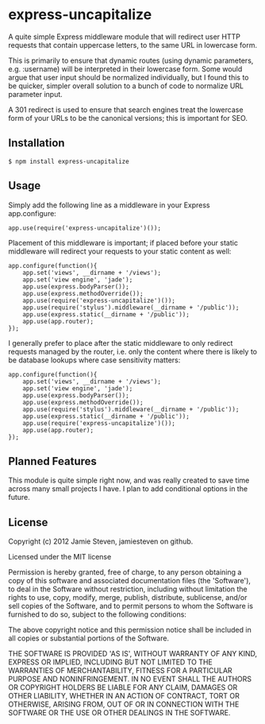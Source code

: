 express-uncapitalize
====================

A quite simple Express middleware module that will redirect user HTTP requests that contain uppercase letters, to the same URL in lowercase form.

This is primarily to ensure that dynamic routes (using dynamic parameters, e.g. :username) will be interpreted in their lowercase form. Some would argue that user input should be normalized individually, but I found this to be quicker, simpler overall solution to a bunch of code to normalize URL parameter input.

A 301 redirect is used to ensure that search engines treat the lowercase form of your URLs to be the canonical versions; this is important for SEO.

Installation
------------
    
    $ npm install express-uncapitalize


Usage
-----

Simply add the following line as a middleware in your Express app.configure:

    app.use(require('express-uncapitalize')());

Placement of this middleware is important; if placed before your static middleware will redirect your requests to your static content as well:

    app.configure(function(){
        app.set('views', __dirname + '/views');
        app.set('view engine', 'jade');
        app.use(express.bodyParser());
        app.use(express.methodOverride());
        app.use(require('express-uncapitalize')());
        app.use(require('stylus').middleware(__dirname + '/public'));
        app.use(express.static(__dirname + '/public'));
        app.use(app.router);
    });
    
I generally prefer to place after the static middleware to only redirect requests managed by the router, i.e. only the content where there is likely to be database lookups where case sensitivity matters:

    app.configure(function(){
        app.set('views', __dirname + '/views');
        app.set('view engine', 'jade');
        app.use(express.bodyParser());
        app.use(express.methodOverride());
        app.use(require('stylus').middleware(__dirname + '/public'));
        app.use(express.static(__dirname + '/public'));
        app.use(require('express-uncapitalize')());
        app.use(app.router);
    });

Planned Features
----------------

This module is quite simple right now, and was really created to save time across many small projects I have. I plan to add conditional options in the future.

License 
-------

Copyright (c) 2012 Jamie Steven, jamiesteven on github.

Licensed under the MIT license

Permission is hereby granted, free of charge, to any person obtaining a copy of this software and associated documentation files (the 'Software'), to deal in the Software without restriction, including without limitation the rights to use, copy, modify, merge, publish, distribute, sublicense, and/or sell copies of the Software, and to permit persons to whom the Software is furnished to do so, subject to the following conditions:

The above copyright notice and this permission notice shall be included in all copies or substantial portions of the Software.

THE SOFTWARE IS PROVIDED 'AS IS', WITHOUT WARRANTY OF ANY KIND, EXPRESS OR IMPLIED, INCLUDING BUT NOT LIMITED TO THE WARRANTIES OF MERCHANTABILITY, FITNESS FOR A PARTICULAR PURPOSE AND NONINFRINGEMENT. IN NO EVENT SHALL THE AUTHORS OR COPYRIGHT HOLDERS BE LIABLE FOR ANY CLAIM, DAMAGES OR OTHER LIABILITY, WHETHER IN AN ACTION OF CONTRACT, TORT OR OTHERWISE, ARISING FROM, OUT OF OR IN CONNECTION WITH THE SOFTWARE OR THE USE OR OTHER DEALINGS IN THE SOFTWARE.